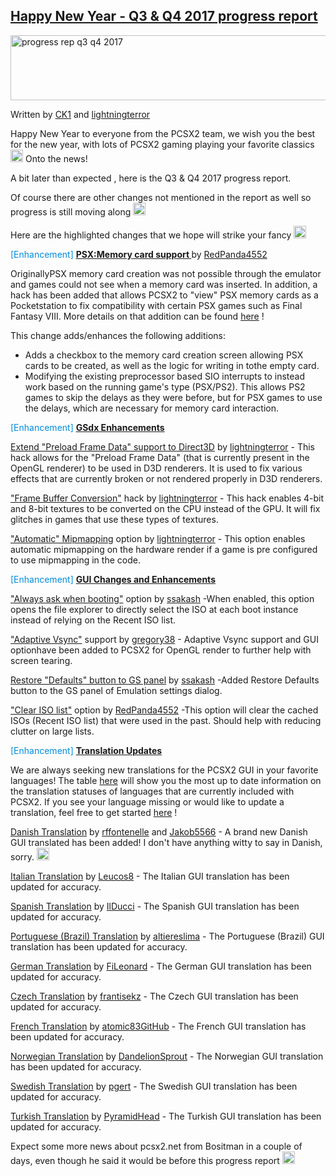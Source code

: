 <div class="single-article">

<div class="item-page clearfix">

## [Happy New Year - Q3 & Q4 2017 progress report](/285-q3-q4-2017-progress-report.html)

<div style="text-align:center;">

</div>

<img src="/images/stories/frontend/progress_reports/q3-q4-2017/progress-rep-q3-q4-2017.jpg" width="563" height="104" alt="progress rep q3 q4 2017" />

Written by [CK1](https://forums.pcsx2.net/User-CK1) and
[lightningterror](https://forums.pcsx2.net/User-lightningterror)

Happy New Year to everyone from the PCSX2 team, we wish you the best for
the new year, with lots of PCSX2 gaming playing your favorite classics
<img src="https://pcsx2.net/images/stories/frontend/smilies/smile.gif" class="yvSmiley" width="20" height="20" alt="Smile" />
Onto the news!

A bit later than expected , here is the Q3 & Q4 2017 progress report.

Of course there are other changes not mentioned in the report as well so
progress is still moving along
<img src="https://pcsx2.net/images/stories/frontend/smilies/tongue.gif" class="yvSmiley" width="20" height="20" alt="Razz" />

Here are the highlighted changes that we hope will strike your fancy
<img src="https://pcsx2.net/images/stories/frontend/smilies/biggrin.gif" class="yvSmiley" width="20" height="20" alt="Very Happy" />

  
  

<span style="color: #018ddd;"> \[Enhancement\] </span> <span
style="font-weight: bold; text-decoration: underline;"> [PSX:Memory card
support](https://github.com/PCSX2/pcsx2/pull/2067) </span> by
[RedPanda4552](https://github.com/RedPanda4552)  
  
OriginallyPSX memory card creation was not possible through the emulator
and games could not see when a memory card was inserted. In addition, a
hack has been added that allows PCSX2 to "view" PSX memory cards as a
Pocketstation to fix compatibility with certain PSX games such as Final
Fantasy VIII. More details on that addition can be found
[here](https://github.com/PCSX2/pcsx2/pull/2208) !  
  
This change adds/enhances the following additions:

-   Adds a checkbox to the memory card creation screen allowing PSX
    cards to be created, as well as the logic for writing in tothe empty
    card.
-   Modifying the existing preprocessor based SIO interrupts to instead
    work based on the running game's type (PSX/PS2). This allows PS2
    games to skip the delays as they were before, but for PSX games to
    use the delays, which are necessary for memory card interaction.

  
<span style="color: #018ddd;"> \[Enhancement\] </span> <span
style="font-weight: bold; text-decoration: underline;"> GSdx
Enhancements </span>  
  
[Extend "Preload Frame Data" support to
Direct3D](https://github.com/PCSX2/pcsx2/pull/2145) by
[lightningterror](https://github.com/lightningterror) - This hack allows
for the "Preload Frame Data" (that is currently present in the OpenGL
renderer) to be used in D3D renderers. It is used to fix various effects
that are currently broken or not rendered properly in D3D renderers.  
  
["Frame Buffer Conversion"](https://github.com/PCSX2/pcsx2/pull/2086)
hack by [lightningterror](https://github.com/lightningterror) - This
hack enables 4-bit and 8-bit textures to be converted on the CPU instead
of the GPU. It will fix glitches in games that use these types of
textures.  
  
["Automatic" Mipmapping](https://github.com/PCSX2/pcsx2/pull/2099)
option by [lightningterror](https://github.com/lightningterror) - This
option enables automatic mipmapping on the hardware render if a game is
pre configured to use mipmapping in the code.  
  
  
<span style="color: #018ddd;"> \[Enhancement\] </span> <span
style="font-weight: bold; text-decoration: underline;"> GUI Changes and
Enhancements </span>  
  
["Always ask when booting"](https://github.com/PCSX2/pcsx2/pull/1934)
option by [ssakash](https://github.com/ssakash) -When enabled, this
option opens the file explorer to directly select the ISO at each boot
instance instead of relying on the Recent ISO list.  
  
["Adaptive Vsync"](https://github.com/PCSX2/pcsx2/pull/2000) support by
[gregory38](https://github.com/gregory38) - Adaptive Vsync support and
GUI optionhave been added to PCSX2 for OpenGL render to further help
with screen tearing.  
  
[Restore "Defaults" button to GS
panel](https://github.com/PCSX2/pcsx2/pull/2003) by
[ssakash](https://github.com/ssakash) -Added Restore Defaults button to
the GS panel of Emulation settings dialog.  
  
["Clear ISO list"](https://github.com/PCSX2/pcsx2/pull/2080) option by
[RedPanda4552](https://github.com/RedPanda4552) -This option will clear
the cached ISOs (Recent ISO list) that were used in the past. Should
help with reducing clutter on large lists.  
  
<span style="color: #018ddd;"> \[Enhancement\] </span> <span
style="font-weight: bold; text-decoration: underline;"> Translation
Updates </span>  
  
We are always seeking new translations for the PCSX2 GUI in your
favorite languages! The table
[here](https://github.com/PCSX2/pcsx2/wiki/PCSX2-Version-Guide-for-Translations)
will show you the most up to date information on the translation
statuses of languages that are currently included with PCSX2. If you see
your language missing or would like to update a translation, feel free
to get started
[here](https://forums.pcsx2.net/Thread-Program-and-Guide-translation-applications)
!  
  
[Danish Translation](https://github.com/PCSX2/pcsx2/pull/1966) by
[rffontenelle](https://github.com/rffontenelle) and
[Jakob5566](https://forums.pcsx2.net/User-Jakob5566) - A brand new
Danish GUI translated has been added! I don't have anything witty to say
in Danish, sorry.
<img src="https://pcsx2.net/images/stories/frontend/smilies/tongue.gif" class="yvSmiley" width="20" height="20" alt="Razz" />  
  
[Italian Translation](https://github.com/PCSX2/pcsx2/pull/2155) by
[Leucos8](https://github.com/Leucos8) - The Italian GUI translation has
been updated for accuracy.  
  
[Spanish Translation](https://github.com/PCSX2/pcsx2/pull/2127) by
[IlDucci](https://github.com/IlDucci) - The Spanish GUI translation has
been updated for accuracy.  
  
[Portuguese (Brazil)
Translation](https://github.com/PCSX2/pcsx2/pull/2209) by
[altiereslima](https://github.com/altiereslima) - The Portuguese
(Brazil) GUI translation has been updated for accuracy.  
  
[German Translation](https://github.com/PCSX2/pcsx2/pull/2209) by
[FiLeonard](https://github.com/FiLeonard) - The German GUI translation
has been updated for accuracy.  
  
[Czech Translation](https://github.com/PCSX2/pcsx2/pull/1989) by
[frantisekz](https://github.com/frantisekz) - The Czech GUI translation
has been updated for accuracy.  
  
[French Translation](https://github.com/PCSX2/pcsx2/pull/2119) by
[atomic83GitHub](https://github.com/atomic83GitHub) - The French GUI
translation has been updated for accuracy.  
  
[Norwegian Translation](https://github.com/PCSX2/pcsx2/pull/1850) by
[DandelionSprout](https://github.com/DandelionSprout) - The Norwegian
GUI translation has been updated for accuracy.  
  
[Swedish Translation](https://github.com/PCSX2/pcsx2/pull/2140) by
[pgert](https://github.com/pgert) - The Swedish GUI translation has been
updated for accuracy.  
  
[Turkish Translation](https://github.com/PCSX2/pcsx2/pull/2029) by
[PyramidHead](https://forums.pcsx2.net/User-PyramidHead) - The Turkish
GUI translation has been updated for accuracy.

Expect some more news about pcsx2.net from Bositman in a couple of days,
even though he said it would be before this progress report
<img src="https://pcsx2.net/images/stories/frontend/smilies/tongue.gif" class="yvSmiley" width="20" height="20" alt="Razz" />

</div>

</div>
